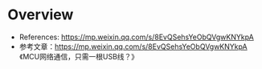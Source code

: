 # Overview

- References: https://mp.weixin.qq.com/s/8EvQSehsYeObQVgwKNYkpA
- 参考文章：https://mp.weixin.qq.com/s/8EvQSehsYeObQVgwKNYkpA 《MCU网络通信，只需一根USB线？》

